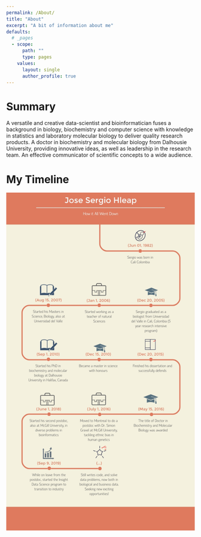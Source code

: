 ```yaml
---
permalink: /About/
title: "About"
excerpt: "A bit of information about me"
defaults:
  # _pages
  - scope:
      path: ""
      type: pages
    values:
      layout: single
      author_profile: true
---
```

# Summary
A versatile and creative data-scientist and bioinformatician 
fuses a background in biology, biochemistry and computer 
science with knowledge in statistics and laboratory molecular 
biology to deliver quality research products. A doctor in 
biochemistry and molecular biology from Dalhousie University, 
providing innovative ideas, as well as leadership in the 
research team. An effective communicator of scientific 
concepts to a wide audience.

# My Timeline
<p align="center">
<img src="../assets/images/My-timeline.jpg">
</p>
